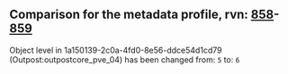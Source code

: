 ## Comparison for the metadata profile, rvn: [858](https://github.com/PRO100KatYT/FortniteProfileRevisions/tree/main/profiles/metadata/858%20metadata.json)-[859](https://github.com/PRO100KatYT/FortniteProfileRevisions/tree/main/profiles/metadata/859%20metadata.json)

Object level in 1a150139-2c0a-4fd0-8e56-ddce54d1cd79 (Outpost:outpostcore_pve_04) has been changed from: `5` to: `6`
<br><br>
